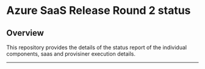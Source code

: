 # Azure SaaS Release Round 2 status

## Overview
This repository provides the details of the status report of the individual components, saas and provisiner execution details.

---

